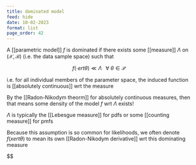 ```yaml
---
title: dominated model
feed: hide
date: 10-02-2023
format: list
page_order: 42
---
```



A [[parametric model]] $f$ is dominated if there exists some [[measure]] $\Lambda$ on $(\mathcal X, \mathcal B)$ (i.e. the data sample space) such that 

$$f(\cdot ert \theta) \ll \Lambda \;\;\; \forall \ \theta \in \mathcal P$$


i.e. for all individual members of the parameter space, the induced function is [[absolutely continuous]] wrt the measure

By the [[Radon-Nikodym theorm]] for absolutely continuous measures, then that means some density of the model $f$ wrt $\Lambda$ exists!

$\Lambda$ is typically the [[Lebesgue measure]] for pdfs or some [[counting measure]] for pmfs

Because this assumption is so common for likelihoods, we often denote $f(xert\theta)$ to mean its own [[Radon-Nikodym derivative]] wrt this dominating measure

$$